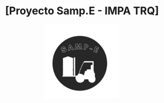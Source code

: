  <div align="center">

# [Proyecto Samp.E - IMPA TRQ]

<img src=https://github.com/juanteira/Samp.e-2024/blob/main/LOGO/LOGO%20SAMP.E.png width="200" height="200" />


